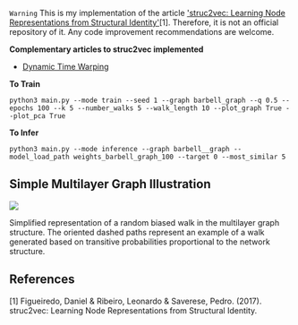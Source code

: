 `Warning` This is my implementation of the article ['struc2vec: Learning Node Representations from Structural Identity'](https://arxiv.org/pdf/1704.03165.pdf)[1]. Therefore, it is not an official repository of it. Any code improvement recommendations are welcome.

**Complementary articles to struc2vec implemented**

- [Dynamic Time Warping](https://www.researchgate.net/publication/285279006_Dynamic_time_warping)

**To Train**
```
python3 main.py --mode train --seed 1 --graph barbell_graph --q 0.5 --epochs 100 --k 5 --number_walks 5 --walk_length 10 --plot_graph True --plot_pca True
```

**To Infer**
```
python3 main.py --mode inference --graph barbell__graph --model_load_path weights_barbell_graph_100 --target 0 --most_similar 5
```

## Simple Multilayer Graph Illustration

![](https://github.com/paulosantosneto/dl-bp/blob/main/gdl/struc2vec/figures/multilayer_graph.png)

Simplified representation of a random biased walk in the multilayer graph structure. The oriented dashed paths represent an example of a walk generated based on transitive probabilities proportional to the network structure.

## References

[1] Figueiredo, Daniel & Ribeiro, Leonardo & Saverese, Pedro. (2017). struc2vec: Learning Node Representations from Structural Identity. 